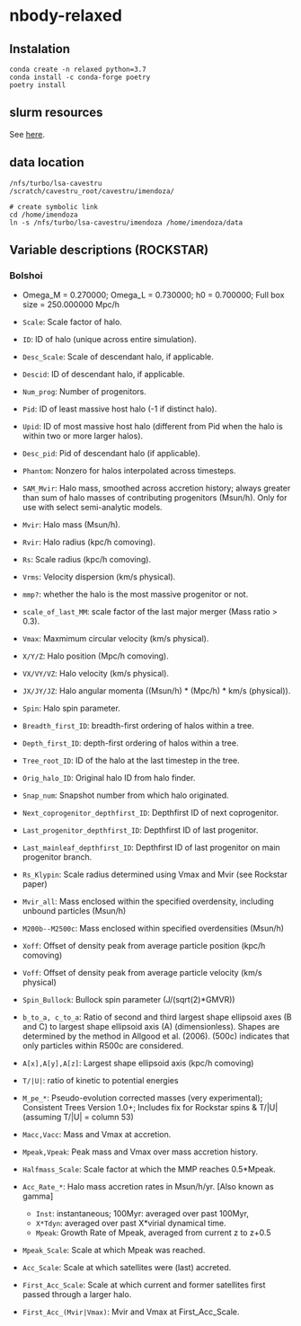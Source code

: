 # nbody-relaxed

## Instalation

```
conda create -n relaxed python=3.7
conda install -c conda-forge poetry 
poetry install
```


## slurm resources

See [here](https://paper.dropbox.com/doc/slurm--BItc4vwhUPkv~lWVk68u0R9sAg-BiRTZcyZDW0QJsPgr0bG6).

## data location

```
/nfs/turbo/lsa-cavestru
/scratch/cavestru_root/cavestru/imendoza/

# create symbolic link
cd /home/imendoza
ln -s /nfs/turbo/lsa-cavestru/imendoza /home/imendoza/data
```


## Variable descriptions (ROCKSTAR)

### Bolshoi
- Omega_M = 0.270000; Omega_L = 0.730000; h0 = 0.700000; Full box size = 250.000000 Mpc/h

- `Scale`: Scale factor of halo.
- `ID`: ID of halo (unique across entire simulation).
- `Desc_Scale`: Scale of descendant halo, if applicable.
- `Descid`: ID of descendant halo, if applicable.
- `Num_prog`: Number of progenitors.
- `Pid`: ID of least massive host halo (-1 if distinct halo).
- `Upid`: ID of most massive host halo (different from Pid when the halo is within two or more larger halos).
- `Desc_pid`: Pid of descendant halo (if applicable).
- `Phantom`: Nonzero for halos interpolated across timesteps.
- `SAM_Mvir`: Halo mass, smoothed across accretion history; always greater than sum of halo masses of contributing progenitors (Msun/h).  Only for use with select semi-analytic models.
- `Mvir`: Halo mass (Msun/h).
- `Rvir`: Halo radius (kpc/h comoving).
- `Rs`: Scale radius (kpc/h comoving).
- `Vrms`: Velocity dispersion (km/s physical).
- `mmp?`: whether the halo is the most massive progenitor or not.
- `scale_of_last_MM`: scale factor of the last major merger (Mass ratio > 0.3).
- `Vmax`: Maxmimum circular velocity (km/s physical).
- `X/Y/Z`: Halo position (Mpc/h comoving).
- `VX/VY/VZ`: Halo velocity (km/s physical).
- `JX/JY/JZ`: Halo angular momenta ((Msun/h) * (Mpc/h) * km/s (physical)).
- `Spin`: Halo spin parameter.
- `Breadth_first_ID`: breadth-first ordering of halos within a tree.
- `Depth_first_ID`: depth-first ordering of halos within a tree.
- `Tree_root_ID`: ID of the halo at the last timestep in the tree.
- `Orig_halo_ID`: Original halo ID from halo finder.
- `Snap_num`: Snapshot number from which halo originated.
- `Next_coprogenitor_depthfirst_ID`: Depthfirst ID of next coprogenitor.
- `Last_progenitor_depthfirst_ID`: Depthfirst ID of last progenitor.
- `Last_mainleaf_depthfirst_ID`: Depthfirst ID of last progenitor on main progenitor branch.
- `Rs_Klypin`: Scale radius determined using Vmax and Mvir (see Rockstar paper)
- `Mvir_all`: Mass enclosed within the specified overdensity, including unbound particles (Msun/h)
- `M200b--M2500c`: Mass enclosed within specified overdensities (Msun/h)
- `Xoff`: Offset of density peak from average particle position (kpc/h comoving)
- `Voff`: Offset of density peak from average particle velocity (km/s physical)
- `Spin_Bullock`: Bullock spin parameter (J/(sqrt(2)*GMVR))
- `b_to_a, c_to_a`: Ratio of second and third largest shape ellipsoid axes (B and C) to largest shape ellipsoid axis (A) (dimensionless). Shapes are determined by the method in Allgood et al. (2006). (500c) indicates that only particles within R500c are considered.
- `A[x],A[y],A[z]`: Largest shape ellipsoid axis (kpc/h comoving)
- `T/|U|`: ratio of kinetic to potential energies
- `M_pe_*`: Pseudo-evolution corrected masses (very experimental); Consistent Trees Version 1.0+; Includes fix for Rockstar spins & T/|U| (assuming T/|U| = column 53)
- `Macc,Vacc`: Mass and Vmax at accretion.
- `Mpeak,Vpeak`: Peak mass and Vmax over mass accretion history.
- `Halfmass_Scale`: Scale factor at which the MMP reaches 0.5*Mpeak.
- `Acc_Rate_*`: Halo mass accretion rates in Msun/h/yr. [Also known as gamma]
    - `Inst`: instantaneous; 100Myr: averaged over past 100Myr,
    - `X*Tdyn`: averaged over past X*virial dynamical time.
    - `Mpeak`: Growth Rate of Mpeak, averaged from current z to z+0.5
- `Mpeak_Scale`: Scale at which Mpeak was reached.
- `Acc_Scale`: Scale at which satellites were (last) accreted.
- `First_Acc_Scale`: Scale at which current and former satellites first passed through a larger halo.
- `First_Acc_(Mvir|Vmax)`: Mvir and Vmax at First_Acc_Scale.
